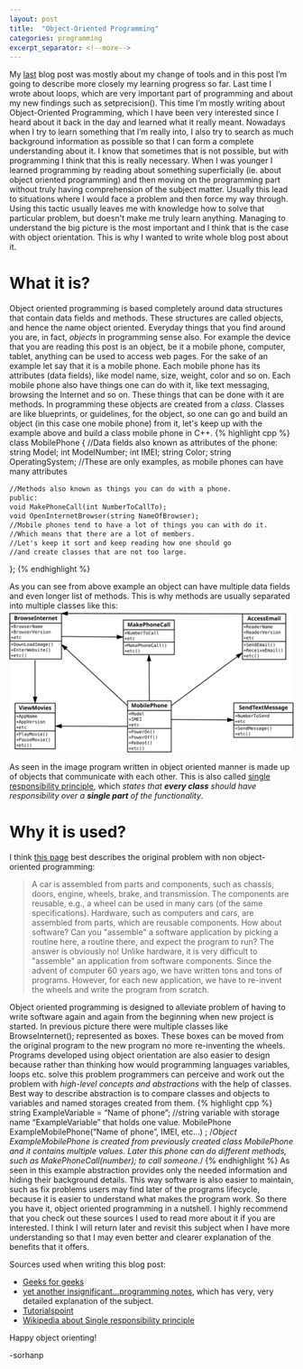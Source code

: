 ```yaml
---
layout: post
title:  "Object-Oriented Programming"
categories: programming
excerpt_separator: <!--more-->
---
```

[geeks]: https://www.geeksforgeeks.org/basic-concepts-of-object-oriented-programming-using-c/
[ntuedu]: http://www.ntu.edu.sg/home/ehchua/programming/cpp/cp3_OOP.html
[tutpoint]: https://www.tutorialspoint.com/cplusplus/cpp_object_oriented.htm
[wikispp]: https://en.wikipedia.org/wiki/Single_responsibility_principle
[last]: /programming/2018/10/31/Out-with-the-old-in-with-the-new.html

My [last][last] blog post was mostly about my change of tools and in this post I’m going to describe more closely my learning progress so far. Last time I wrote about loops, which are very important part of programming and about my new findings such as setprecision(). This time I’m mostly writing about Object-Oriented Programming, which I have been very interested since I heard about it back in the day and learned what it really meant.<!--more--> Nowadays when I try to learn something that I’m really into, I also try to search as much background information as possible so that I can form a complete understanding about it. I know that sometimes that is not possible, but with programming I think that this is really necessary. When I was younger I learned programming by reading about something superficially (ie. about object oriented programming) and then moving on the programming part without truly having comprehension of the subject matter. Usually this lead to situations where I would face a problem and then force my way through. Using this tactic usually leaves me with knowledge how to solve that particular problem, but doesn't make me truly learn anything. Managing to understand the big picture is the most important and I think that is the case with object orientation. This is why I wanted to write whole blog post about it.

What it is?
==================
Object oriented programming is based completely around data structures that contain data fields and methods. These structures are called objects, and hence the name object oriented. Everyday things that you find around you are, in fact, *objects* in programming sense also. For example the device that you are reading this post is an object, be it a mobile phone, computer, tablet, anything can be used to access web pages. For the sake of an example let say that it is a mobile phone. Each mobile phone has its attributes (data fields), like model name, size, weight, color and so on. Each mobile phone also have things one can do with it, like text messaging, browsing the Internet and so on. These things that can be done with it are methods. In programming these objects are created from a *class*. Classes are like blueprints, or guidelines, for the object, so one can go and build an object (in this case one mobile phone) from it, let's keep up with the example above and build a class mobile phone in C++.
{% highlight cpp %}
class MobilePhone {
    //Data fields also known as attributes of the phone:
    string Model;
    int ModelNumber;
    int IMEI;
    string Color;
    string OperatingSystem;
    //These are only examples, as mobile phones can have many attributes

    //Methods also known as things you can do with a phone.
    public:
    void MakePhoneCall(int NumberToCallTo);
    void OpenInternetBrowser(string NameOfBrowser);
    //Mobile phones tend to have a lot of things you can with do it.
    //Which means that there are a lot of members.
    //Let's keep it sort and keep reading how one should go
    //and create classes that are not too large.
};
{% endhighlight %}

As you can see from above example an object can have multiple data fields and even longer list of methods. This is why methods are usually separated into multiple classes like this:
![Classes](/assets/classes.svg)

As seen in the image program written in object oriented manner is made up of objects that communicate with each other. This is also called [single responsibility principle][wikispp], which *states that **every class** should have responsibility over a **single part** of the functionality*.

Why it is used?
==================

I think [this page][ntuedu] best describes the original problem with non object-oriented programming:
>A car is assembled from parts and components, such as chassis, doors, engine, wheels, brake, and transmission. The components are reusable, e.g., a wheel can be used in many cars (of the same specifications). Hardware, such as computers and cars, are assembled from parts, which are reusable components.
How about software?  Can you "assemble" a software application by picking a routine here, a routine there, and expect the program to run?  The answer is obviously no!  Unlike hardware, it is very difficult to "assemble" an application from software components.  Since the advent of computer 60 years ago, we have written tons and tons of programs.  However, for each new application, we have to re-invent the wheels and write the program from scratch.

Object oriented programming is designed to alleviate problem of having to write software again and again from the beginning when new project is started. In previous picture there were multiple classes like BrowseInternet(); represented as boxes. These boxes can be moved from the original program to the new program no more re-inventing the wheels. Programs developed using object orientation are also easier to design because rather than thinking how would programming languages variables, loops etc. solve this problem programmers can perceive and work out the problem with *high-level concepts and abstractions* with the help of classes. Best way to describe abstraction is to compare classes and objects to variables and named storages created from them.
{% highlight cpp %}
    string ExampleVariable = “Name of phone”;
    //string variable with storage name “ExampleVariable” that holds one value.
    MobilePhone ExampleMobilePhone(“Name of phone”, IMEI, etc…) ;
    /*Object ExampleMobilePhone is created from previously created
    class MobilePhone and it contains multiple values.
    Later this phone can do different methods,
    such as MakePhoneCall(number); to call someone.*/
{% endhighlight %}
As seen in this example abstraction provides only the needed information and hiding their background details. This way software is also easier to maintain, such as fix problems users may find later of the programs lifecycle, because it is easier to understand what makes the program work.
So there you have it, object oriented programming in a nutshell. I highly recommend that you check out these sources I used to read more about it if you are interested. I think I will return later and revisit this subject when I have more understanding so that I may even better and clearer explanation of the benefits that it offers.

Sources used when writing this blog post:
* [Geeks for geeks][geeks]
* [yet another insignificant...programming notes][ntuedu], which has very, very detailed explanation of the subject.
* [Tutorialspoint][tutpoint]
* [Wikipedia about Single responsibility principle][wikispp]

Happy object orienting!

-sorhanp